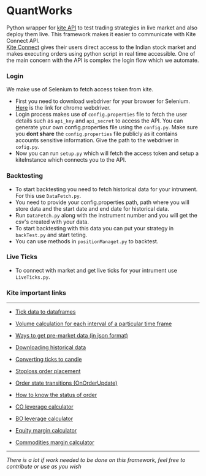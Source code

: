 # QuantWorks
Python wrapper for [kite API](https://kite.trade/docs/connect/v3/) to test trading strategies in live market and also deploy them live. This framework makes it easier to communicate with Kite Connect API.<br>
[Kite Connect](https://github.com/zerodha/pykiteconnect/blob/master) gives their users direct access to the Indian stock market and makes executing orders using python script in real time accessible. One of the main concern with the API is complex the login flow which we automate.  

### Login
We make use of Selenium to fetch access token from kite.<br>
- First you need to download webdriver for your browser for Selenium. [Here](https://chromedriver.chromium.org/downloads) is the link for chrome webdriver.
- Login process makes use of `config.properties` file to fetch the user details such as `api_key` and `api_secret` to access the API. You can generate your own config.properties file using the `config.py`. Make sure you **dont share** the `config.properties` file publicly as it contains accounts sensitive information. Give the path to the webdriver in `cofig.py`.
- Now you can run `setup.py` which will fetch the access token and setup a kiteInstance which connects you to the API.

### Backtesting
- To start backtesting you need to fetch historical data for your intrument. For this use `DataFetch.py`.
- You need to provide your config.properties path, path where you will store data and the start date and end date for historical data.
- Run `DataFetch.py` along with the instrument number and you will get the csv's created with your data.
- To start backtesting with this data you can put your strategy in `backTest.py` and start teting.
- You can use methods in `positionManaget.py` to backtest.

### Live Ticks
- To connect with market and get live ticks for your intrument use `LiveTicks.py`.


### Kite important links
------ 

* [Tick data to dataframes](https://kite.trade/forum/discussion/2552/issue-data-from-websocket-to-python-dataframes)

* [Volume calculation for each interval of a particular time frame](https://kite.trade/forum/discussion/5569/volume-calculation)

* [Ways to get pre-market data (in json format)](https://kite.trade/forum/discussion/comment/21056/#Comment_21056)

* [Downloading historical data](https://kite.trade/forum/discussion/comment/21057/#Comment_21057)

* [Converting ticks to candle](https://kite.trade/forum/discussion/2604/convert-ticks-to-candle)

* [Stoploss order placement](https://github.com/Aprataksh/Munafa/blob/78e73c18103a5c193a65e0c130f00bf25e66f9d9/Zerodha/utilites/stoploss%20order%20placement.py)

* [Order state transitions (OnOrderUpdate)](https://kite.trade/forum/discussion/comment/20023/#Comment_20023)

* [How to know the status of order](https://kite.trade/forum/discussion/2749/how-to-find-the-status-of-an-order)

* [CO leverage calculator](https://zerodha.com/z-connect/tradezerodha/zerodha-trader-software-version/cover-orders-for-higher-leverage)

* [BO leverage calculator](https://zerodha.com/margin-calculator/BracketCover/)

* [Equity margin calculator](https://zerodha.com/margin-calculator/Equity/)

* [Commodities margin calculator](https://zerodha.com/margin-calculator/Commodity/)

------
*There is a lot if work needed to be done on this framework, feel free to contribute or use as you wish*


